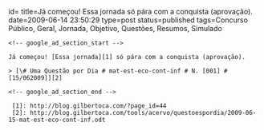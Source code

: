id=
title=Já começou! Essa jornada só pára com a conquista (aprovação).
date=2009-06-14 23:50:29
type=post
status=published
tags=Concurso Público, Geral, Jornada, Objetivo, Questões, Resumos, Simulado
~~~~~~
<!-- google_ad_section_start -->

Já começou! [Essa jornada][1] só pára com a conquista (aprovação).

> [\# Uma Questão por Dia # mat-est-eco-cont-inf # N. [001] # [15/062009]][2]

<!-- google_ad_section_end -->

 [1]: http://blog.gilbertoca.com/?page_id=44
 [2]: http://blog.gilbertoca.com/tools/acervo/questoespordia/2009-06-15-mat-est-eco-cont-inf.odt